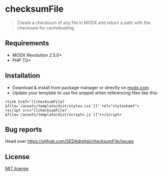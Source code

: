 # checksumFile

> Create a checksum of any file in MODX and return a path with the checksum for cachebusting.


## Requirements

* MODX Revolution 2.5.0+
* PHP 7.0+


## Installation

* Download & install from package manager or directly on [modx.com](https://modx.com/extras/package/checksumFile)
* Update your template to use the snippet when referencing files like this:
```
<link href="[[checksumFile? &file=`/assets/template/dist/styles.css`]]" rel="stylesheet">
<script src="[[checksumFile? &file=`/assets/template/dist/scripts.js`]]"></script>
```


## Bug reports

Head over <https://github.com/SEDAdigital/checksumFile/issues>


## License

[MIT license](LICENSE)
